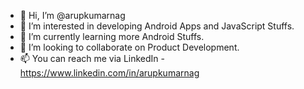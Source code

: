 - 👋 Hi, I’m @arupkumarnag
- 👀 I’m interested in developing Android Apps and JavaScript Stuffs.
- 🌱 I’m currently learning more Android Stuffs.
- 💞️ I’m looking to collaborate on Product Development.
- 📫 You can reach me via LinkedIn - https://www.linkedin.com/in/arupkumarnag  

<!---
arupkumarnag/arupkumarnag is a ✨ special ✨ repository because its `README.md` (this file) appears on your GitHub profile.
You can click the Preview link to take a look at your changes.
--->
